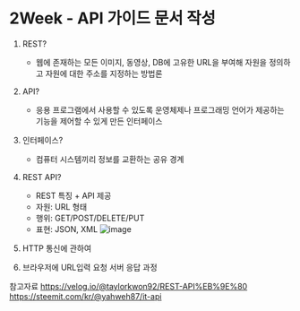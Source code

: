 # 2Week - API 가이드 문서 작성

1) REST?
   - 웹에 존재하는 모든 이미지, 동영상, DB에 고유한 URL을 부여해 자원을 정의하고 자원에 대한 주소를 지정하는 방법론

2) API?
   - 응용 프로그램에서 사용할 수 있도록 운영체제나 프로그래밍 언어가 제공하는 기능을 제어할 수 있게 만든 인터페이스
  
3) 인터페이스?
   - 컴퓨터 시스템끼리 정보를 교환하는 공유 경계

4) REST API?
   - REST 특징 + API 제공
   - 자원: URL 형태
   - 행위: GET/POST/DELETE/PUT
   - 표현: JSON, XML
     ![image](https://github.com/crazy-oung/planttech/assets/74444856/66aed414-7f2d-44d9-ba92-2e4b00ff8b5b)

1) HTTP 통신에 관하여

2) 브라우저에 URL입력 요청 서버 응답 과정


참고자료
https://velog.io/@taylorkwon92/REST-API%EB%9E%80
https://steemit.com/kr/@yahweh87/it-api
